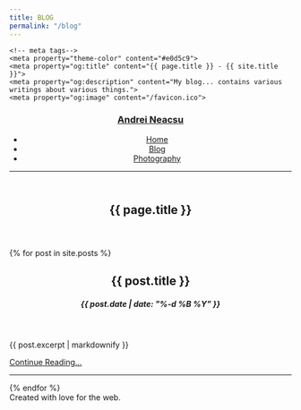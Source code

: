 ```yaml
---
title: BLOG
permalink: "/blog"
---
```


<html lang="en">
<head>
    <meta charset="UTF-8">
    <meta http-equiv="X-UA-Compatible" content="IE=edge">
    <meta name="viewport" content="width=device-width, initial-scale=1.0">
    <link rel="stylesheet" href="/assets/css/style.css">
    <title>{{ page.title }} - {{ site.title }}</title>

    <!-- meta tags-->
    <meta property="theme-color" content="#e0d5c9">
    <meta property="og:title" content="{{ page.title }} - {{ site.title }}">
    <meta property="og:description" content="My blog... contains various writings about various things.">
    <meta property="og:image" content="/favicon.ico">
</head>
<body id="index">
    <header>
        <nav>
            <h3>
                <a href="/">Andrei Neacsu</a>
            </h3>
            <ul>
                <li>
                    <a href="/">Home</a>
                </li>
                <li>
                    <a href="/blog/">Blog</a>
                </li>
                <li>
                    <a href="/photos/">Photography</a>
                </li>
            </ul>
        </nav>
        <hr>
    </header>
    <main id="blog">
        <section>
            <header>
                <h1>{{ page.title }}</h1>
            </header>
            {% for post in site.posts %}
            <article class="post">
                <header>
                    <h2>{{ post.title }}</h2>
                    <h4><i>{{ post.date | date: "%-d&nbsp;%B&nbsp;%Y" }}</i></h4>
                </header>
                <p>{{ post.excerpt | markdownify }}</p>
                <p class="read-more"><a href="{{ post.url }}">Continue Reading...</a></p>
                <hr>
            </article>
            {% endfor %}
        </section>
    </main>
    <footer>
        Created with love for the web.
    </footer>
    <script data-goatcounter="https://aneacsu.goatcounter.com/count" async src="//gc.zgo.at/count.js"></script>
</body>
</html>